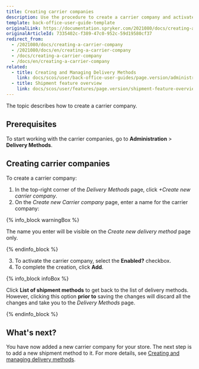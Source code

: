```yaml
---
title: Creating carrier companies
description: Use the procedure to create a carrier company and activate it in the Back Office.
template: back-office-user-guide-template
originalLink: https://documentation.spryker.com/2021080/docs/creating-a-carrier-company
originalArticleId: 7335402c-f389-47c0-952c-59d19580cf37
redirect_from:
  - /2021080/docs/creating-a-carrier-company
  - /2021080/docs/en/creating-a-carrier-company
  - /docs/creating-a-carrier-company
  - /docs/en/creating-a-carrier-company
related:
  - title: Creating and Managing Delivery Methods
    link: docs/scos/user/back-office-user-guides/page.version/administration/delivery-methods/creating-and-managing-delivery-methods.html
  - title: Shipment feature overview
    link: docs/scos/user/features/page.version/shipment-feature-overview.html
---
```


The topic describes how to create a carrier company.

## Prerequisites

To start working with the carrier companies, go to **Administration** > **Delivery Methods**.

## Creating carrier companies

To create a carrier company:

1. In the top-right corner of the *Delivery Methods* page, click *+Create new carrier company*.
2. On the *Create new Carrier company* page, enter a name for the carrier company:

{% info_block warningBox %}

 The name you enter will be visible on the *Create new delivery method* page only.

{% endinfo_block %}

3. To activate the carrier company, select the **Enabled?** checkbox.
4. To complete the creation, click **Add**.

{% info_block infoBox %}

Click **List of shipment methods** to get back to the list of delivery methods. However, clicking this option **prior to** saving the changes will discard all the changes and take you to the *Delivery Methods* page.

{% endinfo_block %}

## What's next?

You have now added a new carrier company for your store.
The next step is to add a new shipment method to it. For more details, see [Creating and managing delivery methods](/docs/scos/user/back-office-user-guides/{{page.version}}/administration/delivery-methods/creating-and-managing-delivery-methods.html).
